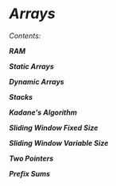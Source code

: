 # _Arrays_

_Contents:_

***RAM***

***Static Arrays***

***Dynamic Arrays***

***Stacks***

***Kadane's Algorithm***

***Sliding Window Fixed Size***

***Sliding Window Variable Size***

***Two Pointers***

***Prefix Sums***


